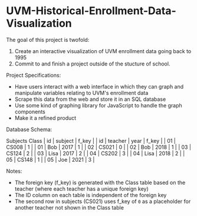 # UVM-Historical-Enrollment-Data-Visualization

The goal of this project is twofold:
1. Create an interactive visualization of UVM enrollment data going back to 1995
2. Commit to and finish a project outside of the stucture of school.

Project Specifications:
- Have users interact with a web interface in which they can graph and manipulate variables relating to UVM's enrollment data
- Scrape this data from the web and store it in an SQL database
- Use some kind of graphing library for JavaScript to handle the graph components
- Make it a refined product

Database Schema:

Subjects                    Class
| id | subject | f_key |    | id | teacher | year | f_key |
| 01 | CS008   | 1     |    | 01 | Bob     | 2017 | 1     |
| 02 | CS021   | 0     |    | 02 | Bob     | 2018 | 1     |
| 03 | CS124   | 2     |    | 03 | Lisa    | 2017 | 2     |
| 04 | CS202   | 3     |    | 04 | Lisa    | 2018 | 2     |
| 05 | CS148   | 1     |    | 05 | Joe     | 2021 | 3     |

Notes: 
- The foreign key (f_key) is generated with the Class table based on the teacher (where each teacher has a unique foreign key)
- The ID column on each table is independent of the foreign key
- The second row in subjects (CS021) uses f_key of `0` as a placeholder for another teacher not shown in the Class table
